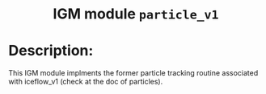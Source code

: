 
### <h1 align="center" id="title">IGM module `particle_v1` </h1>

# Description:

This IGM module implments the former particle tracking routine
associated with iceflow_v1 (check at the doc of particles).

